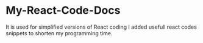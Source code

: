 # My-React-Code-Docs
It is used for simplified versions of React coding
I added usefull react codes snippets to shorten my programming time.
